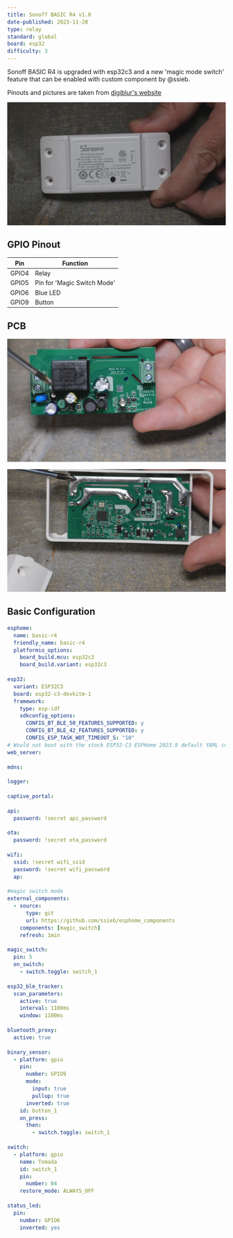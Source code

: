 ```yaml
---
title: Sonoff BASIC R4 v1.0
date-published: 2023-11-28
type: relay
standard: global
board: esp32
difficulty: 3
---
```


Sonoff BASIC R4 is upgraded with esp32c3 and a new 'magic mode switch' feature that can be enabled with custom component
by @ssieb.

Pinouts and pictures are taken from [digiblur's website](https://digiblur.com/wiki/devices/relays/sonoff-basic-r4/)

![alt text](sonoff_basic_r4.webp "Sonoff BASIC R4")

## GPIO Pinout

| Pin   | Function                    |
| ----- | --------------------------- |
| GPIO4 | Relay                       |
| GPIO5 | Pin for 'Magic Switch Mode' |
| GPIO6 | Blue LED                    |
| GPIO9 | Button                      |

## PCB

![alt text](sonoff_basic_r4_pcb.webp "Sonoff BASIC R4 PCB")

![alt text](sonoff_basic_r4_pcb_rear.webp "Sonoff BASIC R4 PCB rear")

## Basic Configuration

```yaml
esphome:
  name: basic-r4
  friendly_name: basic-r4
  platformio_options:
    board_build.mcu: esp32c3
    board_build.variant: esp32c3

esp32:
  variant: ESP32C3
  board: esp32-c3-devkitm-1
  framework:
    type: esp-idf
    sdkconfig_options:
      CONFIG_BT_BLE_50_FEATURES_SUPPORTED: y
      CONFIG_BT_BLE_42_FEATURES_SUPPORTED: y
      CONFIG_ESP_TASK_WDT_TIMEOUT_S: "10"
# Would not boot with the stock ESP32-C3 ESPHome 2023.9 default YAML config until I added/change the settings above for ESP32C3
web_server:

mdns:

logger:

captive_portal:

api:
  password: !secret api_password

ota:
  password: !secret ota_password

wifi:
  ssid: !secret wifi_ssid
  password: !secret wifi_password
  ap:

#magic switch mode
external_components:
  - source:
      type: git
      url: https://github.com/ssieb/esphome_components
    components: [magic_switch]
    refresh: 1min

magic_switch:
  pin: 5
  on_switch:
    - switch.toggle: switch_1

esp32_ble_tracker:
  scan_parameters:
    active: true
    interval: 1100ms
    window: 1100ms

bluetooth_proxy:
  active: true

binary_sensor:
  - platform: gpio
    pin:
      number: GPIO9
      mode:
        input: true
        pullup: true
      inverted: true
    id: button_1
    on_press:
      then:
        - switch.toggle: switch_1

switch:
  - platform: gpio
    name: Tomada
    id: switch_1
    pin:
      number: 04
    restore_mode: ALWAYS_OFF

status_led:
  pin:
    number: GPIO6
    inverted: yes
```
